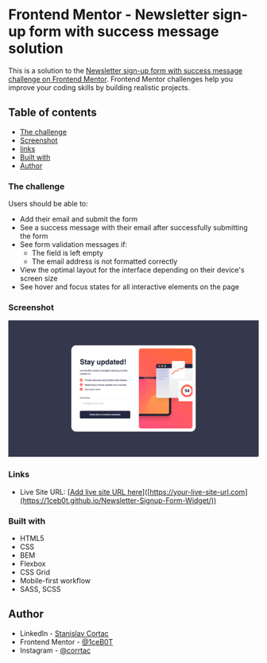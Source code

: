 # Frontend Mentor - Newsletter sign-up form with success message solution

This is a solution to the [Newsletter sign-up form with success message challenge on Frontend Mentor](https://www.frontendmentor.io/challenges/newsletter-signup-form-with-success-message-3FC1AZbNrv). Frontend Mentor challenges help you improve your coding skills by building realistic projects.

## Table of contents

- [The challenge](#the-challenge)
- [Screenshot](#screenshot)
- [links](#links)
- [Built with](#built-with)
- [Author](#author)

### The challenge

Users should be able to:

- Add their email and submit the form
- See a success message with their email after successfully submitting the form
- See form validation messages if:
  - The field is left empty
  - The email address is not formatted correctly
- View the optimal layout for the interface depending on their device's screen size
- See hover and focus states for all interactive elements on the page

### Screenshot

![](./screenshot.png)

### Links

- Live Site URL: [[Add live site URL here](https://1ceb0t.github.io/Newsletter-Signup-Form-Widget/)]([https://your-live-site-url.com](https://1ceb0t.github.io/Newsletter-Signup-Form-Widget/))

### Built with

- HTML5
- CSS
- BEM
- Flexbox
- CSS Grid
- Mobile-first workflow
- SASS, SCSS

## Author

- LinkedIn - [Stanislav Cortac](https://www.linkedin.com/in/stanislav-cortac-a32707207/)
- Frontend Mentor - [@1ceB0T](https://www.frontendmentor.io/profile/1ceB0T)
- Instagram - [@corrtac](https://www.instagram.com/corrtac/)
